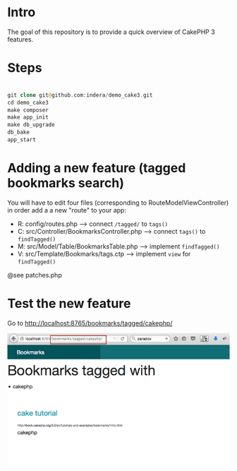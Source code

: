 # Intro

The goal of this repository is to provide a quick overview of CakePHP 3 features.


# Steps

```php

git clone git@github.com:indera/demo_cake3.git
cd demo_cake3
make composer
make app_init
make db_upgrade
db_bake
app_start
```

# Adding a new feature (tagged bookmarks search)

You will have to edit four files (corresponding to RouteModelViewController)
in order add a a new "route" to your app:

- R: config/routes.php --> connect `/tagged/` to `tags()`
- C: src/Controller/BookmarksController.php --> connect `tags()` to `findTagged()`
- M: src/Model/Table/BookmarksTable.php --> implement `findTagged()`
- V: src/Template/Bookmarks/tags.ctp --> implement `view` for `findTagged()`

@see patches.php

# Test the new feature

Go to [http://localhost:8765/bookmarks/tagged/cakephp/](http://localhost:8765/bookmarks/tagged/cakephp/)

[![Tagged bookmarks](img/cake_bookmarks_tagged.png)]()
